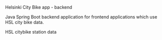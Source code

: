 Helsinki City Bike app - backend

Java Spring Boot backend application for frontend applications which use HSL city bike data.



HSL citybike station data 
